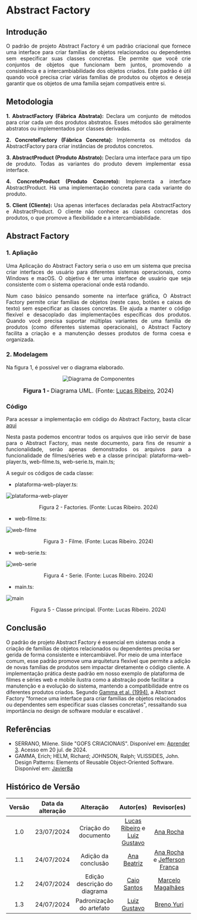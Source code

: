 # Abstract Factory

## Introdução

<div style="text-align: justify;">
O padrão de projeto Abstract Factory é um padrão criacional que fornece uma interface para criar famílias de objetos relacionados ou dependentes sem especificar suas classes concretas. Ele permite que você crie conjuntos de objetos que funcionam bem juntos, promovendo a consistência e a intercambiabilidade dos objetos criados. Este padrão é útil quando você precisa criar várias famílias de produtos ou objetos e deseja garantir que os objetos de uma família sejam compatíveis entre si.
</div>

## Metodologia

<div style="text-align: justify;">

**1. AbstractFactory (Fábrica Abstrata):** Declara um conjunto de métodos para criar cada um dos produtos abstratos. Esses métodos são geralmente abstratos ou implementados por classes derivadas.

**2. ConcreteFactory (Fábrica Concreta):** Implementa os métodos da AbstractFactory para criar instâncias de produtos concretos.

**3. AbstractProduct (Produto Abstrato):** Declara uma interface para um tipo de produto. Todas as variantes do produto devem implementar essa interface.

**4. ConcreteProduct (Produto Concreto):** Implementa a interface AbstractProduct. Há uma implementação concreta para cada variante do produto.

**5. Client (Cliente):** Usa apenas interfaces declaradas pela AbstractFactory e AbstractProduct. O cliente não conhece as classes concretas dos produtos, o que promove a flexibilidade e a intercambiabilidade.

</div>

## Abstract Factory

### 1. Apliação

<div style="text-align: justify;">
Uma Aplicação do Abstract Factory seria o uso em um sistema que precisa criar interfaces de usuário para diferentes sistemas operacionais, como Windows e macOS. O objetivo é ter uma interface de usuário que seja consistente com o sistema operacional onde está rodando.

Num caso básico pensando somente na interface gráfica, O Abstract Factory permite criar famílias de objetos (neste caso, botões e caixas de texto) sem especificar as classes concretas. Ele ajuda a manter o código flexível e desacoplado das implementações específicas dos produtos. Quando você precisa suportar múltiplas variantes de uma família de produtos (como diferentes sistemas operacionais), o Abstract Factory facilita a criação e a manutenção desses produtos de forma coesa e organizada.
</div>


### 2. Modelagem

Na figura 1, é possível ver o diagrama elaborado.

<div align="center">

![Diagrama de Componentes](../assets/img/abstractFactory/Diagrama.png)

<font size="3"><p style="text-align: center"><b>Figura 1 - </b> Diagrama UML. (Fonte: <a href="https://github.com/lucassouzs">Lucas Ribeiro</a>, 2024)</p></font>

</div>

### Código

<div style="text-align: justify;">

Para acessar a implementação em código do Abstract Factory, basta clicar [aqui](https://github.com/UnBArqDsw2024-1/2024.1_G4_My_Video/tree/main/src/AbstractFactory)

Nesta pasta podemos encontrar todos os arquivos que irão servir de base para o Abstract Factory, mas neste documento, para fins de resumir a funcionalidade, serão apenas demonstrados os arquivos para a funcionalidade de filmes/séries web e a classe principal: plataforma-web-player.ts, web-filme.ts, web-serie.ts, main.ts;

</div>

<div style="text-align: justify;">
A seguir os códigos de cada classe:

- plataforma-web-player.ts:

![plataforma-web-player](../assets/img/abstractFactory/plataforma-web-player-ts.png)

<div style="text-align: center;">
  <p>Figura 2 - Factories. (Fonte: Lucas Ribeiro. 2024)</p>
</div>

- web-filme.ts:

![web-filme](../assets/img/abstractFactory/web-filme-ts.png)

<div style="text-align: center;">
  <p>Figura 3 - Filme. (Fonte: Lucas Ribeiro. 2024)</p>
</div>

- web-serie.ts:

![web-serie](../assets/img/abstractFactory/web-serie-ts.png)

<div style="text-align: center;">
  <p>Figura 4 - Serie. (Fonte: Lucas Ribeiro. 2024)</p>
</div>

- main.ts:

![main](../assets/img/abstractFactory/main-ts.png)

<div style="text-align: center;">
  <p>Figura 5 - Classe principal. (Fonte: Lucas Ribeiro. 2024)</p>
</div>

</div>

## Conclusão

O padrão de projeto Abstract Factory é essencial em sistemas onde a criação de famílias de objetos relacionados ou dependentes precisa ser gerida de forma consistente e intercambiável. Por meio de uma interface comum, esse padrão promove uma arquitetura flexível que permite a adição de novas famílias de produtos sem impactar diretamente o código cliente. A implementação prática deste padrão em nosso exemplo de plataforma de filmes e séries web e mobile ilustra como a abstração pode facilitar a manutenção e a evolução do sistema, mantendo a compatibilidade entre os diferentes produtos criados. Segundo [Gamma et al. (1994)](https://www.javier8a.com/itc/bd1/articulo.pdf), a Abstract Factory "fornece uma interface para criar famílias de objetos relacionados ou dependentes sem especificar suas classes concretas", ressaltando sua importância no design de software modular e escalável .

## Referências

- SERRANO, Milene. Slide "GOFS CRIACIONAIS". Disponível em: [Aprender 3](https://aprender3.unb.br/pluginfile.php/2790264/mod_label/intro/Arquitetura%20e%20Desenho%20de%20Software%20-%20Aula%20GoFs%20Criacionais%20-%20Profa.%20Milene.pdf). Acesso em 20 jul. de 2024. </br>
- GAMMA, Erich; HELM, Richard; JOHNSON, Ralph; VLISSIDES, John. Design Patterns: Elements of Reusable Object-Oriented Software. Disponível em: [Javier8a](https://www.javier8a.com/itc/bd1/articulo.pdf)

## Histórico de Versão

| Versão | Data da alteração |          Alteração           |                                             Autor(es)                                              |                                       Revisor(es)                                        | Data de revisão |
| :----: | :---------------: | :--------------------------: | :------------------------------------------------------------------------------------------------: | :--------------------------------------------------------------------------------------: | :-------------: |
|  1.0   |    23/07/2024     |     Criação do documento     | [Lucas Ribeiro](https://github.com/lucassouzs) e [Luiz Gustavo](https://github.com/Luiz-GL-Campos) |   [Ana Rocha](https://github.com/anaaroch) |   24/07/2024  |
|  1.1   |    24/07/2024     |     Adição da conclusão      | [Ana Beatriz](https://github.com/anabfs) | [Ana Rocha](https://github.com/anaaroch) e [Jefferson França](https://github.com/Frans6) |   24/07/2024  |
|  1.2   |  24/07/2024   | Edição descrição do diagrama |  [Caio Santos](https://github.com/caiobsantos) | [Marcelo Magalhães](https://github.com/marrcelo)   | 24/07/2024 |
|  1.3   |  24/07/2024   | Padronização do artefato | [Luiz Gustavo](https://github.com/Luiz-GL-Campos)|[Breno Yuri](https://github.com/YuriBre) | 24/07/2024|
